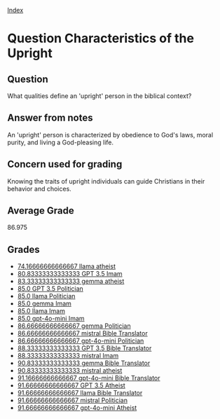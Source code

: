 
[Index](../../index.md)
# Question Characteristics of the Upright
## Question
What qualities define an 'upright' person in the biblical context?

## Answer from notes
An 'upright' person is characterized by obedience to God's laws, moral purity, and living a God-pleasing life.

## Concern used for grading
Knowing the traits of upright individuals can guide Christians in their behavior and choices.

## Average Grade
86.975

## Grades
 * [74.16666666666667 llama atheist](../answers/llama_atheist/Characteristics_of_the_Upright.md)
 * [80.83333333333333 GPT 3.5 Imam](../answers/GPT_3.5_Imam/Characteristics_of_the_Upright.md)
 * [83.33333333333333 gemma atheist](../answers/gemma_atheist/Characteristics_of_the_Upright.md)
 * [85.0 GPT 3.5 Politician](../answers/GPT_3.5_Politician/Characteristics_of_the_Upright.md)
 * [85.0 llama Politician](../answers/llama_Politician/Characteristics_of_the_Upright.md)
 * [85.0 gemma Imam](../answers/gemma_Imam/Characteristics_of_the_Upright.md)
 * [85.0 llama Imam](../answers/llama_Imam/Characteristics_of_the_Upright.md)
 * [85.0 gpt-4o-mini Imam](../answers/gpt-4o-mini_Imam/Characteristics_of_the_Upright.md)
 * [86.66666666666667 gemma Politician](../answers/gemma_Politician/Characteristics_of_the_Upright.md)
 * [86.66666666666667 mistral Bible Translator](../answers/mistral_Bible_Translator/Characteristics_of_the_Upright.md)
 * [86.66666666666667 gpt-4o-mini Politician](../answers/gpt-4o-mini_Politician/Characteristics_of_the_Upright.md)
 * [88.33333333333333 GPT 3.5 Bible Translator](../answers/GPT_3.5_Bible_Translator/Characteristics_of_the_Upright.md)
 * [88.33333333333333 mistral Imam](../answers/mistral_Imam/Characteristics_of_the_Upright.md)
 * [90.83333333333333 gemma Bible Translator](../answers/gemma_Bible_Translator/Characteristics_of_the_Upright.md)
 * [90.83333333333333 mistral atheist](../answers/mistral_atheist/Characteristics_of_the_Upright.md)
 * [91.16666666666667 gpt-4o-mini Bible Translator](../answers/gpt-4o-mini_Bible_Translator/Characteristics_of_the_Upright.md)
 * [91.66666666666667 GPT 3.5 Atheist](../answers/GPT_3.5_Atheist/Characteristics_of_the_Upright.md)
 * [91.66666666666667 llama Bible Translator](../answers/llama_Bible_Translator/Characteristics_of_the_Upright.md)
 * [91.66666666666667 mistral Politician](../answers/mistral_Politician/Characteristics_of_the_Upright.md)
 * [91.66666666666667 gpt-4o-mini Atheist](../answers/gpt-4o-mini_Atheist/Characteristics_of_the_Upright.md)
